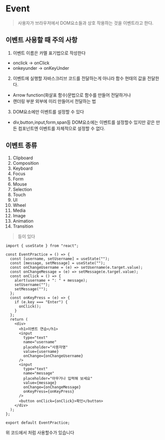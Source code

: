 # Event
>사용자가 브라우저에서 DOM요소들과 상호 작용하는 것을 이벤트라고 한다.

## 이벤트 사용할 때 주의 사항
1. 이벤트 이름은 카멜 표기법으로 작성한다
  - onclick -> onClick
  - onkeyunder -> onKeyUnder
2. 이벤트에 실행할 자바스크리브 코드를 전달하는게 아니라 함수 현태의 값을 전달한다.
  - Arrow function(화살표 함수)문법으로 함수를 만들어 전달하거나
  - 랜더링 부분 외부에 미리 만들어서 전달하는 법
3. DOM요소에만 이벤트를 설정할 수 있다
  - div,button,input,form,span등 DOM요소에는 이벤트를 설정할수 있지만 <MyComponenet />같은 만든 컴포넌트엔 이벤트를 자체적으로 설정할 수 없다.

## 이벤트 종류
1. Clipboard
2. Composition
3. Keyboard
4. Focus
5. Form
6. Mouse
7. Selection
8. Touch
9. UI
10. Wheel
11. Media
12. Image
13. Animation
14. Transition
>등이 있다

```
import { useState } from "react";

const EventPractice = () => {
  const [username, setUsername] = useState("");
  const [message, setMessage] = useState("");
  const onChangeUsername = (e) => setUsername(e.target.value);
  const onChangeMessage = (e) => setMessage(e.target.value);
  const onClick = () => {
    alert(username + ": " + message);
    setUsername("");
    setMessage("");
  };
  const onKeyPress = (e) => {
    if (e.key === "Enter") {
      onClick();
    }
  };
  return (
    <div>
      <h1>이벤트 연습</h1>
      <input
        type="text"
        name="username"
        placeholder="사용자명"
        value={username}
        onChange={onChangeUsername}
      />
      <input
        type="text"
        name="message"
        placeholder="아무거나 입력해 보세요"
        value={message}
        onChange={onChangeMessage}
        onKeyPress={onKeyPress}
      />
      <button onClick={onClick}>확인</button>
    </div>
  );
};

export default EventPractice;
```
위 코드에서 처럼 사용할수가 있습니다
 
